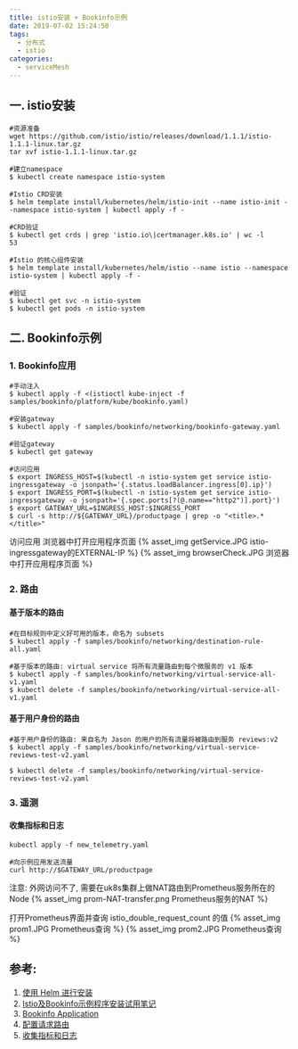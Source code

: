 ```yaml
---
title: istio安装 + Bookinfo示例
date: 2019-07-02 15:24:50
tags:
  - 分布式
  - istio
categories: 
  - serviceMesh   
---
```


## 一. istio安装
 
```
#资源准备
wget https://github.com/istio/istio/releases/download/1.1.1/istio-1.1.1-linux.tar.gz
tar xvf istio-1.1.1-linux.tar.gz

#建立namespace
$ kubectl create namespace istio-system

#Istio CRD安装
$ helm template install/kubernetes/helm/istio-init --name istio-init --namespace istio-system | kubectl apply -f -

#CRD验证
$ kubectl get crds | grep 'istio.io\|certmanager.k8s.io' | wc -l
53

#Istio 的核心组件安装
$ helm template install/kubernetes/helm/istio --name istio --namespace istio-system | kubectl apply -f -

#验证
$ kubectl get svc -n istio-system
$ kubectl get pods -n istio-system
```

<!-- more -->

## 二.  Bookinfo示例

### 1. Bookinfo应用
```
#手动注入
$ kubectl apply -f <(istioctl kube-inject -f samples/bookinfo/platform/kube/bookinfo.yaml)
```
```
#安装gateway
$ kubectl apply -f samples/bookinfo/networking/bookinfo-gateway.yaml

#验证gateway 
$ kubectl get gateway
```
```
#访问应用
$ export INGRESS_HOST=$(kubectl -n istio-system get service istio-ingressgateway -o jsonpath='{.status.loadBalancer.ingress[0].ip}')
$ export INGRESS_PORT=$(kubectl -n istio-system get service istio-ingressgateway -o jsonpath='{.spec.ports[?(@.name=="http2")].port}')
$ export GATEWAY_URL=$INGRESS_HOST:$INGRESS_PORT
$ curl -s http://${GATEWAY_URL}/productpage | grep -o "<title>.*</title>"
```

访问应用 浏览器中打开应用程序页面
{% asset_img  getService.JPG  istio-ingressgateway的EXTERNAL-IP %}
{% asset_img  browserCheck.JPG  浏览器中打开应用程序页面  %}

### 2. 路由 

#### 基于版本的路由
```
#在目标规则中定义好可用的版本，命名为 subsets
$ kubectl apply -f samples/bookinfo/networking/destination-rule-all.yaml

#基于版本的路由: virtual service 将所有流量路由到每个微服务的 v1 版本
$ kubectl apply -f samples/bookinfo/networking/virtual-service-all-v1.yaml
$ kubectl delete -f samples/bookinfo/networking/virtual-service-all-v1.yaml
```

#### 基于用户身份的路由
```
#基于用户身份的路由: 来自名为 Jason 的用户的所有流量将被路由到服务 reviews:v2
$ kubectl apply -f samples/bookinfo/networking/virtual-service-reviews-test-v2.yaml

$ kubectl delete -f samples/bookinfo/networking/virtual-service-reviews-test-v2.yaml
```

### 3. 遥测

#### 收集指标和日志
```
kubectl apply -f new_telemetry.yaml

#向示例应用发送流量
curl http://$GATEWAY_URL/productpage
```

注意: 外网访问不了, 需要在uk8s集群上做NAT路由到Prometheus服务所在的Node
{% asset_img  prom-NAT-transfer.png  Prometheus服务的NAT %}


打开Prometheus界面并查询 istio_double_request_count 的值
{% asset_img  prom1.JPG   Prometheus查询  %}
{% asset_img  prom2.JPG   Prometheus查询  %}

## 参考:

1. [使用 Helm 进行安装](https://istio.io/zh/docs/setup/kubernetes/install/helm/)
2. [Istio及Bookinfo示例程序安装试用笔记](https://zhaohuabing.com/2017/11/04/istio-install_and_example/)
3. [Bookinfo Application](https://istio.io/docs/examples/bookinfo/#confirm-the-app-is-accessible-from-outside-the-cluster)
4. [配置请求路由](https://preliminary.istio.io/zh/docs/tasks/traffic-management/request-routing/)
5. [收集指标和日志](https://preliminary.istio.io/zh/docs/tasks/telemetry/metrics/collecting-metrics/)


